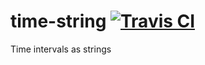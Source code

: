 # time-string [![Travis CI](https://travis-ci.org/mihai-chiorean/time-string.svg)](https://travis-ci.org/mihai-chiorean/time-string.svg)
Time intervals as strings
